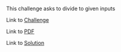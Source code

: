 This challenge asks to divide to given inputs

Link to [Challenge](https://www.hackerrank.com/challenges/python-division/problem)

Link to [PDF](./python-division-English.pdf)

Link to [Solution](./division.py)
